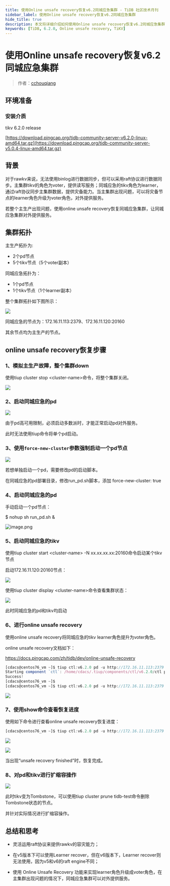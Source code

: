 ```yaml
---
title: 使用Online unsafe recovery恢复v6.2同城应急集群 - TiDB 社区技术月刊
sidebar_label: 使用Online unsafe recovery恢复v6.2同城应急集群
hide_title: true
description: 本文将详细介绍如何使用Online unsafe recovery恢复v6.2同城应急集群
keywords: [TiDB, 6.2.0, Online unsafe recovery, TiKV]
---
```


# 使用Online unsafe recovery恢复v6.2同城应急集群

> 作者：[cchouqiang](https://tidb.net/u/cchouqiang/answer)

## 环境准备

### 安装介质

tikv 6.2.0 release

[https://download.pingcap.org/tidb-community-server-v6.2.0-linux-amd64.tar.gz](https://download.pingcap.org/tidb-community-server-v5.0.4-linux-amd64.tar.gz)

## 背景

对于rawkv来说，无法使用binlog进行数据同步，但可以采用raft协议进行数据同步。主集群tikv的角色为voter，提供读写服务；同城应急的tikv角色为learner，通过raft协议同步主集群数据，提供灾备能力。当主集群出现问题，可以将灾备节点的learner角色升级为voter角色，对外提供服务。

若整个主生产出现问题，使用online unsafe recovery恢复同城应急集群，让同城应急集群对外提供服务。

## 集群拓扑

主生产拓扑为:

- 2个pd节点
- 5个tikv节点（5个voter副本）

同城应急拓扑为：

-  1个pd节点
-  1个tikv节点（1个learner副本）


整个集群拓扑如下图所示：

![](https://tidb-blog.oss-cn-beijing.aliyuncs.com/media/unnamed-1666685203604.jpg)

同城应急的节点为：172.16.11.113:2379、172.16.11.120:20160

其余节点均为主生产的节点。


## online unsafe recovery恢复步骤

### 1、模拟主生产故障，整个集群down

使用tiup cluster stop \<cluster-name>命令，将整个集群关闭。

![](https://tidb-blog.oss-cn-beijing.aliyuncs.com/media/unnamed-1666683621861.png)

### 2、启动同城应急的pd

![](https://tidb-blog.oss-cn-beijing.aliyuncs.com/media/unnamed-1666683623449.jpg)

由于pd高可用限制，必须启动多数派时，才能正常启动pd对外服务。

此时无法使用tiup命令将单个pd启动。

### 3、使用`force-new-cluster`参数强制启动一个pd节点

![](https://tidb-blog.oss-cn-beijing.aliyuncs.com/media/unnamed-1666683620399.png)

若想单独启动一个pd，需要修改pd的启动脚本。

在同城应急的pd部署目录，修改run\_pd.sh脚本，添加 force-new-cluster: true

### 4、启动同城应急的pd

手动启动一个pd节点：

$ nohup sh run\_pd.sh &

![image.png](https://tidb-blog.oss-cn-beijing.aliyuncs.com/media/image-1666685683840.png)

### 5、启动同城应急的tikv

使用tiup cluster start \<cluster-name> -N xx.xx.xx.xx:20160命令启动某个tikv节点

启动172.16.11.120:20160节点：

![](https://tidb-blog.oss-cn-beijing.aliyuncs.com/media/unnamed-1666683622534.png)

使用tiup cluster display \<cluster-name>命令查看集群状态：

![](https://tidb-blog.oss-cn-beijing.aliyuncs.com/media/unnamed-1666683622981.png)

此时同城应急的pd和tikv均启动

### 6、进行online unsafe recovery

使用online unsafe recovery将同城应急的tikv learner角色提升为voter角色。

online unsafe recovery文档如下：

<https://docs.pingcap.com/zh/tidb/dev/online-unsafe-recovery>

```TypeScript
[cdacs@centos76_vm ~]$ tiup ctl:v6.2.0 pd -u http://172.16.11.113:2379 unsafe remove-failed-stores 1,2,6,9,12
Starting component `ctl`: /home/cdacs/.tiup/components/ctl/v6.2.0/ctl pd -u http://172.16.11.113:2379 unsafe remove-failed-stores 1,2,6,9,12
Success!
[cdacs@centos76_vm ~]$
[cdacs@centos76_vm ~]$ tiup ctl:v6.2.0 pd -u http://172.16.11.113:2379 unsafe remove-failed-stores show
```

![](https://tidb-blog.oss-cn-beijing.aliyuncs.com/media/unnamed-1666683619932.png)

### 7、使用show命令查看恢复进度

使用如下命令进行查看online unsafe recovery恢复进度：

```TypeScript
[cdacs@centos76_vm ~]$ tiup ctl:v6.2.0 pd -u http://172.16.11.113:2379 unsafe remove-failed-stores show
```

![](https://tidb-blog.oss-cn-beijing.aliyuncs.com/media/unnamed-1666683621289.png)

![](https://tidb-blog.oss-cn-beijing.aliyuncs.com/media/unnamed-1666683616649.png)

当出现“unsafe recovery finished”时，恢复完成。

### 8、对pd和tikv进行扩缩容操作

![](https://tidb-blog.oss-cn-beijing.aliyuncs.com/media/unnamed-1666683622981.png)

此时tikv变为Tombstone，可以使用tiup cluster prune tidb-test命令删除Tombstone状态的节点。

并针对实际情况进行扩缩容操作。

## 总结和思考

- 灵活运用raft协议来提供rawkv的容灾能力；

- 在v5版本下可以使用Learner recover，但在v6版本下，Learner recover则无法使用，因为v5和v6的raft engine不同；

- 使用 Online Unsafe Recovery 功能来实现learner角色升级成voter角色，在主集群出现问题的情况下，同城应急集群可以对外提供服务。
